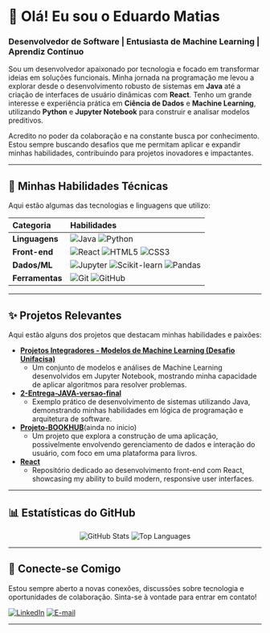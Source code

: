 # 👋 Olá! Eu sou o Eduardo Matias

### Desenvolvedor de Software | Entusiasta de Machine Learning | Aprendiz Contínuo

Sou um desenvolvedor apaixonado por tecnologia e focado em transformar ideias em soluções funcionais. Minha jornada na programação me levou a explorar desde o desenvolvimento robusto de sistemas em **Java** até a criação de interfaces de usuário dinâmicas com **React**. Tenho um grande interesse e experiência prática em **Ciência de Dados** e **Machine Learning**, utilizando **Python** e **Jupyter Notebook** para construir e analisar modelos preditivos.

Acredito no poder da colaboração e na constante busca por conhecimento. Estou sempre buscando desafios que me permitam aplicar e expandir minhas habilidades, contribuindo para projetos inovadores e impactantes.

---

## 🚀 Minhas Habilidades Técnicas

Aqui estão algumas das tecnologias e linguagens que utilizo:

| Categoria       | Habilidades                                         |
| :-------------- | :-------------------------------------------------- |
| **Linguagens** | ![Java](https://img.shields.io/badge/Java-007396?style=for-the-badge&logo=java&logoColor=white) ![Python](https://img.shields.io/badge/Python-3776AB?style=for-the-badge&logo=python&logoColor=white) |
| **Front-end** | ![React](https://img.shields.io/badge/React-20232A?style=for-the-badge&logo=react&logoColor=61DAFB) ![HTML5](https://img.shields.io/badge/HTML5-E34F26?style=for-the-badge&logo=html5&logoColor=white) ![CSS3](https://img.shields.io/badge/CSS3-1572B6?style=for-the-badge&logo=css3&logoColor=white) |
| **Dados/ML** | ![Jupyter](https://img.shields.io/badge/Jupyter-F37626?style=for-the-badge&logo=jupyter&logoColor=white) ![Scikit-learn](https://img.shields.io/badge/scikit--learn-F7931E?style=for-the-badge&logo=scikit-learn&logoColor=white) ![Pandas](https://img.shields.io/badge/pandas-150458?style=for-the-badge&logo=pandas&logoColor=white) |
| **Ferramentas** | ![Git](https://img.shields.io/badge/Git-F05032?style=for-the-badge&logo=git&logoColor=white) ![GitHub](https://img.shields.io/badge/GitHub-100000?style=for-the-badge&logo=github&logoColor=white) |

---

## ✨ Projetos Relevantes

Aqui estão alguns dos projetos que destacam minhas habilidades e paixões:

* **[Projetos Integradores - Modelos de Machine Learning (Desafio Unifacisa)](https://github.com/Eduardo-Mati/Projetos-integrador---Desafio-unifacisa---Modelos-de-Machine-Learning)**
    * Um conjunto de modelos e análises de Machine Learning desenvolvidos em Jupyter Notebook, mostrando minha capacidade de aplicar algoritmos para resolver problemas.
* **[2-Entrega-JAVA-versao-final](https://github.com/Eduardo-Mati/2-Entrega-JAVA-versao-final)**
    * Exemplo prático de desenvolvimento de sistemas utilizando Java, demonstrando minhas habilidades em lógica de programação e arquitetura de software.
* **[Projeto-BOOKHUB](https://github.com/Eduardo-Mati/Projeto-BOOKHUB)**(ainda no inicio)
    * Um projeto que explora a construção de uma aplicação, possivelmente envolvendo gerenciamento de dados e interação do usuário, com foco em uma plataforma para livros.
* **[React](https://github.com/Eduardo-Mati/React)**
    * Repositório dedicado ao desenvolvimento front-end com React, showcasing my ability to build modern, responsive user interfaces.

---

## 📊 Estatísticas do GitHub

<p align="center">
  <img src="https://github-readme-stats.vercel.app/api?username=Eduardo-Mati&show_icons=true&theme=vue-dark&hide_title=true&hide=stars" alt="GitHub Stats">
  <img src="https://github-readme-stats.vercel.app/api/top-langs/?username=Eduardo-Mati&layout=compact&theme=vue-dark&hide_title=true&langs_count=5" alt="Top Languages">
</p>

---

## 🤝 Conecte-se Comigo

Estou sempre aberto a novas conexões, discussões sobre tecnologia e oportunidades de colaboração. Sinta-se à vontade para entrar em contato!

[![LinkedIn](https://img.shields.io/badge/LinkedIn-0077B5?style=for-the-badge&logo=linkedin&logoColor=white)](www.linkedin.com/in/eduardo-matias-de-oliveira-eufrasio-721b23301)
[![E-mail](https://img.shields.io/badge/Email-D14836?style=for-the-badge&logo=gmail&logoColor=white)](eduardo.eufrasio@maisunifacisa.com.br)

---
